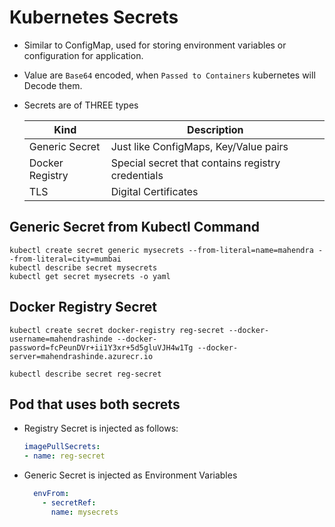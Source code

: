 # Kubernetes Secrets

- Similar to ConfigMap, used for storing environment variables or configuration for application.
- Value are `Base64` encoded, when `Passed to Containers` kubernetes will Decode them.
- Secrets are of THREE types

	Kind | Description
 	--------------|---------------------------
	Generic Secret | Just like ConfigMaps, Key/Value pairs
	Docker Registry | Special secret that contains registry credentials
	TLS | Digital Certificates
	
	

## Generic Secret from Kubectl Command

```
kubectl create secret generic mysecrets --from-literal=name=mahendra --from-literal=city=mumbai
kubectl describe secret mysecrets
kubectl get secret mysecrets -o yaml
```

## Docker Registry Secret

```
kubectl create secret docker-registry reg-secret --docker-username=mahendrashinde --docker-password=fcPeunDVr+ii1Y3xr+5d5gluVJH4w1Tg --docker-server=mahendrashinde.azurecr.io

kubectl describe secret reg-secret
```

## Pod that uses both secrets

- Registry Secret is injected as follows:

	```yaml
	imagePullSecrets:
	- name: reg-secret
	```

- Generic Secret is injected as Environment Variables

	```yaml
	  envFrom:
	    - secretRef:
	      name: mysecrets
	```